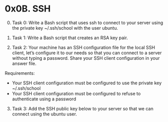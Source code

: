 # 0x0B. SSH

0. Task 0:
Write a Bash script that uses ssh to connect to your server using the private key ~/.ssh/school with the user ubuntu.

1. Task 1:
Write a Bash script that creates an RSA key pair.

2. Task 2:
Your machine has an SSH configuration file for the local SSH client, let’s configure it to our needs so that you can connect to a server without typing a password. Share your SSH client configuration in your answer file.

Requirements:
* Your SSH client configuration must be configured to use the private key ~/.ssh/school
* Your SSH client configuration must be configured to refuse to authenticate using a password

3. Task 3:
Add the SSH public key below to your server so that we can connect using the ubuntu user.

